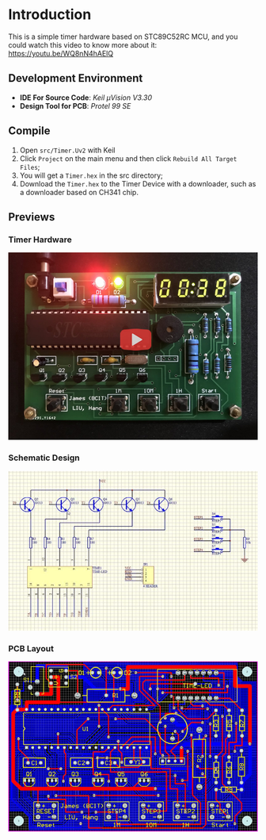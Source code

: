 # Introduction
This is a simple timer hardware based on STC89C52RC MCU, and you could watch this video to know more about it: https://youtu.be/WQ8nN4hAElQ

## Development Environment
* **IDE For Source Code**: *Keil μVision V3.30*
* **Design Tool for PCB**: *Protel 99 SE*

## Compile
1. Open `src/Timer.Uv2` with Keil
2. Click `Project` on the main menu and then click `Rebuild All Target Files`;
3. You will get a `Timer.hex` in the src directory;
4. Download the `Timer.hex` to the Timer Device with a downloader, such as a downloader based on CH341 chip.

## Previews
### Timer Hardware
[![Timer Hardware](./pic/Timer.jpg)](https://youtu.be/WQ8nN4hAElQ "A Simple Timer Hardware")

### Schematic Design
![Schematic Design](./pic/Schematic.jpg)

### PCB Layout
![Schematic Design](./pic/PCB.jpg)